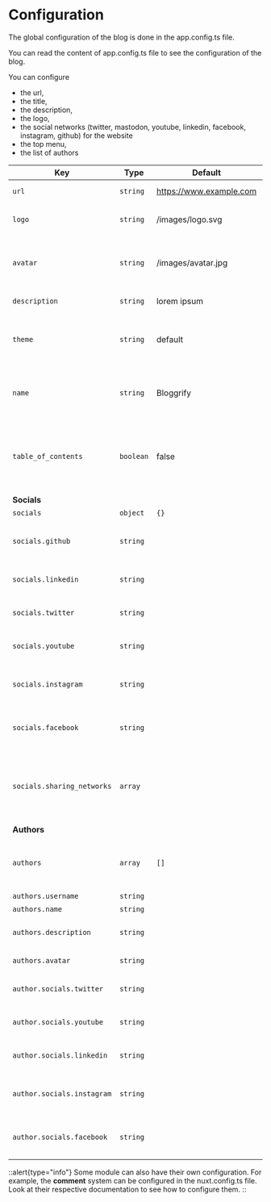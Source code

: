 # Configuration


The global configuration of the blog is done in the app.config.ts file.

You can read the content of app.config.ts file to see the configuration of the blog.

You can configure
* the url,
* the title,
* the description,
* the logo,
* the social networks (twitter, mastodon, youtube, linkedin, facebook, instagram, github) for the website
* the top menu,
* the list of authors


| **Key**                    | **Type**  | **Default**             | **Description**                                                                       |
|----------------------------|-----------|-------------------------|---------------------------------------------------------------------------------------|
| `url`                      | `string`  | https://www.example.com | The url of the website                                                                |
| `logo`                     | `string`  | /images/logo.svg        | The logo to be used on the header                                                     |
| `avatar`                   | `string`  | /images/avatar.jpg      | The logo of the main author if there is only one author.                              |
| `description`              | `string`  | lorem ipsum             | Website description                                                                   |
| `theme`                    | `string`  | default                 | The name of the theme to be used (experimental feature)                               |
| `name`                     | `string`  | Bloggrify               | Name of your website (used as a title on the index page)                              |
| `table_of_contents`        | `boolean` | false                   | wether you display the table of content on each blog post per default or not          |
| **Socials**                |           |                         |                                                                                       |
| `socials`                  | `object`  | `{}`                    | Social links                                                                          |
| `socials.github`           | `string`  |                         | The repository to use on GitHub links                                                 |
| `socials.linkedin`         | `string`  |                         | The account to use on Linkedin links                                                  |
| `socials.twitter`          | `string`  |                         | The account to use on Twitter links                                                   |
| `socials.youtube`          | `string`  |                         | The channel to use on Youtube links                                                   |
| `socials.instagram`        | `string`  |                         | The account to use on Instagram links                                                 |
| `socials.facebook`         | `string`  |                         | The account to use on Facebook links                                                  |
| `socials.sharing_networks` | `array`   |                         | The list of network to display in the "share" section (if supported by the theme) |
| **Authors**                |           |                         |                                                                                       |
| `authors`                  | `array`   | `[]`                    | if you have multiple authors, you can set them here                                   |
| `authors.username`         | `string`  |                         | the username                                                                          |
| `authors.name`             | `string`  |                         | The full name                                                                         |
| `authors.description`      | `string`  |                         | A text describing this author                                                         |
| `authors.avatar`           | `string`  |                         | An avatar for this author                                                             |
| `author.socials.twitter`   | `string`  |                         | The account to use on Twitter links                                                   |
| `author.socials.youtube`   | `string`  |                         | The channel to use on Youtube links                                                   |
| `author.socials.linkedin`  | `string`  |                         | The channel to use on Linkedin links                                                  |
| `author.socials.instagram` | `string`  |                         | The account to use on Instagram links                                                 |
| `author.socials.facebook`  | `string`  |                         | The account to use on Facebook links                                                  |

::alert{type="info"}
Some module can also have their own configuration. For example, the **comment** system can be configured in the nuxt.config.ts file.  
Look at their respective documentation to see how to configure them.
::


